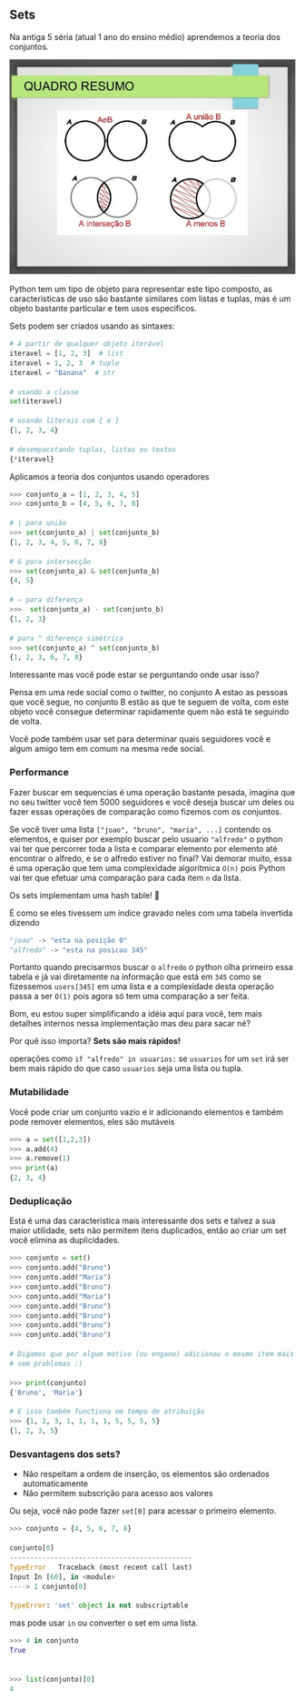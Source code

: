 ## Sets

Na antiga 5 séria (atual 1 ano do ensino médio) aprendemos a teoria dos conjuntos.

![](./imgs/sets.jpg)

Python tem um tipo de objeto para representar este tipo composto,
as caracteristicas de uso são bastante similares com listas e tuplas,
mas é um objeto bastante particular e tem usos especificos.

Sets podem ser criados usando as sintaxes:

```py
# A partir de qualquer objeto iterável
iteravel = [1, 2, 3]  # list
iteravel = 1, 2, 3  # tuple
iteravel = "Banana"  # str

# usando a classe
set(iteravel)

# usando literais com { e }
{1, 2, 3, 4}

# desempacotando tuplas, listas ou textos
{*iteravel}
```

Aplicamos a teoria dos conjuntos usando operadores


```py
>>> conjunto_a = [1, 2, 3, 4, 5]
>>> conjunto_b = [4, 5, 6, 7, 8]

# | para união
>>> set(conjunto_a) | set(conjunto_b)
{1, 2, 3, 4, 5, 6, 7, 8}

# & para intersecção
>>> set(conjunto_a) & set(conjunto_b)
{4, 5}

# – para diferença
>>>  set(conjunto_a) - set(conjunto_b)
{1, 2, 3}

# para ^ diferença simétrica
>>> set(conjunto_a) ^ set(conjunto_b)
{1, 2, 3, 6, 7, 8}
```

Interessante mas você pode estar se perguntando onde usar isso?

Pensa em uma rede social como o twitter, no conjunto A estao as pessoas
que você segue, no conjunto B estão as que te seguem de volta, com este
objeto você consegue determinar rapidamente quem não está te seguindo de volta.

Você pode também usar set para determinar quais seguidores você e algum amigo
tem em comum na mesma rede social.

### Performance

Fazer buscar em sequencias é uma operação bastante pesada, imagina que no seu
twitter você tem 5000 seguidores e você deseja buscar um deles ou fazer essas
operações de comparação como fizemos com os conjuntos.

Se você tiver uma lista `["joao", "bruno", "maria", ...]` contendo os elementos, e quiser
por exemplo buscar pelo usuario `"alfredo"` o python vai ter que percorrer toda a lista
e comparar elemento por elemento até encontrar o alfredo, e se o alfredo estiver no final?
Vai demorar muito, essa é uma operação que tem uma complexidade algoritmica `O(n)` pois
Python vai ter que efetuar uma comparação para cada item `n` da lista.

Os sets implementam uma hash table! 🎉

É como se eles tivessem um indice gravado neles com uma tabela invertida dizendo
```py
"joao" -> "esta na posição 0"
"alfredo" -> "esta na posicao 345"
```
Portanto quando precisarmos buscar o `alfredo` o python olha primeiro essa tabela
e já vai diretamente na informação que está em `345` como se fizessemos `users[345]`
em uma lista e a complexidade desta operação passa a ser `O(1)` pois agora só
tem uma comparação a ser feita.

Bom, eu estou super simplificando a idéia aqui para você, tem mais detalhes
internos nessa implementação mas deu para sacar né?

Por quê isso importa? **Sets são mais rápidos!**

operações como `if "alfredo" in usuarios:` se `usuarios` for um `set` irá ser
bem mais rápido do que caso `usuarios` seja uma lista ou tupla. 

### Mutabilidade

Você pode criar um conjunto vazio e ir adicionando elementos e também pode
remover elementos, eles são mutáveis

```py
>>> a = set([1,2,3])
>>> a.add(4)
>>> a.remove(1)
>>> print(a)
{2, 3, 4}
```

### Deduplicação

Esta é uma das caracteristica mais interessante dos sets e talvez a sua maior
utilidade, sets não permitem itens duplicados, então ao criar um set você
elimina as duplicidades.

```py
>>> conjunto = set()
>>> conjunto.add("Bruno")
>>> conjunto.add("Maria")
>>> conjunto.add("Bruno")
>>> conjunto.add("Maria")
>>> conjunto.add("Bruno")
>>> conjunto.add("Bruno")
>>> conjunto.add("Bruno")
>>> conjunto.add("Bruno")

# Digamos que por algum motivo (ou engano) adicionou o mesmo item mais de uma vez
# sem problemas :)

>>> print(conjunto)
{'Bruno', 'Maria'}

# E isso também functiona em tempo de atribuição
>>> {1, 2, 3, 1, 1, 1, 1, 5, 5, 5, 5}
{1, 2, 3, 5}
```

### Desvantagens dos sets?

- Não respeitam a ordem de inserção, os elementos são ordenados automaticamente
- Não permitem subscrição para acesso aos valores

Ou seja, você não pode fazer `set[0]` para acessar o primeiro elemento.

```py
>>> conjunto = {4, 5, 6, 7, 8}

conjunto[0]
---------------------------------------------
TypeError   Traceback (most recent call last)
Input In [60], in <module>
----> 1 conjunto[0]

TypeError: 'set' object is not subscriptable
```

mas pode usar `in` ou converter o set em uma lista.

```py
>>> 4 in conjunto
True


>>> list(conjunto)[0]
4
```
